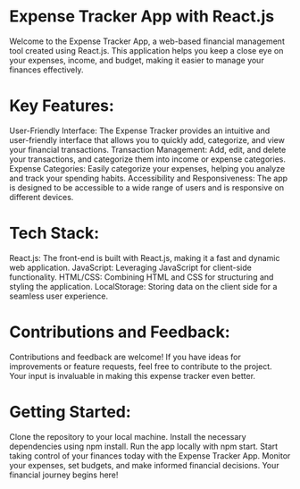 # Expense Tracker App with React.js
Welcome to the Expense Tracker App, a web-based financial management tool created using React.js. This application helps you keep a close eye on your expenses, income, and budget, making it easier to manage your finances effectively.

# Key Features:
User-Friendly Interface: The Expense Tracker provides an intuitive and user-friendly interface that allows you to quickly add, categorize, and view your financial transactions.
Transaction Management: Add, edit, and delete your transactions, and categorize them into income or expense categories.
Expense Categories: Easily categorize your expenses, helping you analyze and track your spending habits.
Accessibility and Responsiveness: The app is designed to be accessible to a wide range of users and is responsive on different devices.

# Tech Stack:
React.js: The front-end is built with React.js, making it a fast and dynamic web application.
JavaScript: Leveraging JavaScript for client-side functionality.
HTML/CSS: Combining HTML and CSS for structuring and styling the application.
LocalStorage: Storing data on the client side for a seamless user experience.

# Contributions and Feedback:
Contributions and feedback are welcome! If you have ideas for improvements or feature requests, feel free to contribute to the project. Your input is invaluable in making this expense tracker even better.

# Getting Started:
Clone the repository to your local machine.
Install the necessary dependencies using npm install.
Run the app locally with npm start.
Start taking control of your finances today with the Expense Tracker App. Monitor your expenses, set budgets, and make informed financial decisions. Your financial journey begins here!
